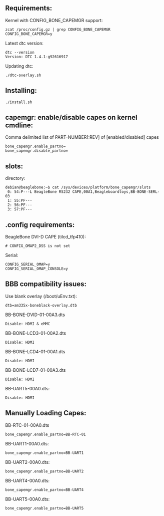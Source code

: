 Requirements:
------------

Kernel with CONFIG_BONE_CAPEMGR support:

    zcat /proc/config.gz | grep CONFIG_BONE_CAPEMGR
    CONFIG_BONE_CAPEMGR=y

Latest dtc version:

    dtc --version
    Version: DTC 1.4.1-g92616917


Updating dtc:

    ./dtc-overlay.sh

Installing:
------------

    ./install.sh

capemgr: enable/disable capes on kernel cmdline:
------------

Comma delimited list of PART-NUMBER[:REV] of [enabled/disabled] capes

    bone_capemgr.enable_partno=
    bone_capemgr.disable_partno=

slots:
------------

directory:

    debian@beaglebone:~$ cat /sys/devices/platform/bone_capemgr/slots
     0: 54:P---L BeagleBone RS232 CAPE,00A1,Beagleboardtoys,BB-BONE-SERL-03
     1: 55:PF---
     2: 56:PF---
     3: 57:PF---

.config requirements:
------------

BeagleBone DVI-D CAPE (tilcd_tfp410):

    # CONFIG_OMAP2_DSS is not set

Serial:

    CONFIG_SERIAL_OMAP=y
    CONFIG_SERIAL_OMAP_CONSOLE=y

BBB compatibility issues:
------------

Use blank overlay (/boot/uEnv.txt):

    dtb=am335x-boneblack-overlay.dtb

BB-BONE-DVID-01-00A3.dts

    Disable: HDMI & eMMC

BB-BONE-LCD3-01-00A2.dts

    Disable: HDMI

BB-BONE-LCD4-01-00A1.dts

    Disable: HDMI

BB-BONE-LCD7-01-00A3.dts

    Disable: HDMI

BB-UART5-00A0.dts:

    Disable: HDMI

Manually Loading Capes:
------------

BB-RTC-01-00A0.dts

    bone_capemgr.enable_partno=BB-RTC-01

BB-UART1-00A0.dts:

    bone_capemgr.enable_partno=BB-UART1

BB-UART2-00A0.dts:

    bone_capemgr.enable_partno=BB-UART2

BB-UART4-00A0.dts:

    bone_capemgr.enable_partno=BB-UART4

BB-UART5-00A0.dts:

    bone_capemgr.enable_partno=BB-UART5

